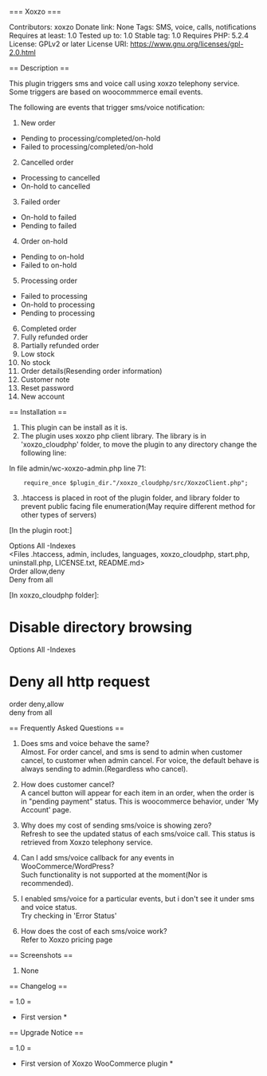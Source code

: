 === Xoxzo ===

Contributors: xoxzo
Donate link: None
Tags: SMS, voice, calls, notifications
Requires at least: 1.0
Tested up to: 1.0
Stable tag: 1.0
Requires PHP: 5.2.4
License: GPLv2 or later
License URI: https://www.gnu.org/licenses/gpl-2.0.html

==  Description == 

This plugin triggers sms and voice call using xoxzo telephony service.  
Some triggers are based on woocommmerce email events.

The following are events that trigger sms/voice notification:

1. New order   
 - Pending to processing/completed/on-hold 
 - Failed to processing/completed/on-hold 
2. Cancelled order
 - Processing to cancelled
 - On-hold to cancelled
3. Failed order
 - On-hold to failed
 - Pending to failed
4. Order on-hold
 - Pending to on-hold
 - Failed to on-hold
5. Processing order
 - Failed to processing
 - On-hold to processing
 - Pending to processing
6. Completed order
7. Fully refunded order
8. Partially refunded order
9. Low stock
10. No stock
11. Order details(Resending order information)
12. Customer note
13. Reset password
14. New account

== Installation ==

1. This plugin can be install as it is.
2. The plugin uses xoxzo php client library. The library is in 'xoxzo_cloudphp' folder, to move the plugin to any directory change the following line:

 In file admin/wc-xoxzo-admin.php line 71:

        require_once $plugin_dir."/xoxzo_cloudphp/src/XoxzoClient.php";


3. .htaccess is placed in root of the plugin folder, and library folder to prevent public facing file enumeration(May require different method for other types of servers)

 [In the plugin root:]

 Options All -Indexes   
 <Files .htaccess, admin, includes, languages, xoxzo_cloudphp, start.php, uninstall.php, LICENSE.txt, README.md>   
   Order allow,deny   
   Deny from all  
 </Files>

 [In xoxzo_cloudphp folder]:

 # Disable directory browsing   
 Options All -Indexes   
 # Deny all http request   
 order deny,allow   
 deny from all

== Frequently Asked Questions ==

1. Does sms and voice behave the same?  
    Almost. For order cancel, and sms is send to admin when customer cancel, to customer when admin cancel. For voice, the default behave is always sending to admin.(Regardless who cancel).

2. How does customer cancel?  
    A cancel button will appear for each item in an order, when the order is in "pending payment" status. This is woocommerce behavior, under 'My Account' page.

3. Why does my cost of sending sms/voice is showing zero?  
    Refresh to see the updated status of each sms/voice call. This status is retrieved from Xoxzo telephony service.

4. Can I add sms/voice callback for any events in WooCommerce/WordPress?  
    Such functionality is not supported at the moment(Nor is recommended).

5. I enabled sms/voice for a particular events, but i don't see it under sms and voice status.  
    Try checking in 'Error Status' 

6. How does the cost of each sms/voice work?  
    Refer to Xoxzo pricing page

 == Screenshots ==

1. None 

== Changelog ==

= 1.0 =   
* First version *

== Upgrade Notice ==

= 1.0 =
* First version of Xoxzo WooCommerce plugin *

